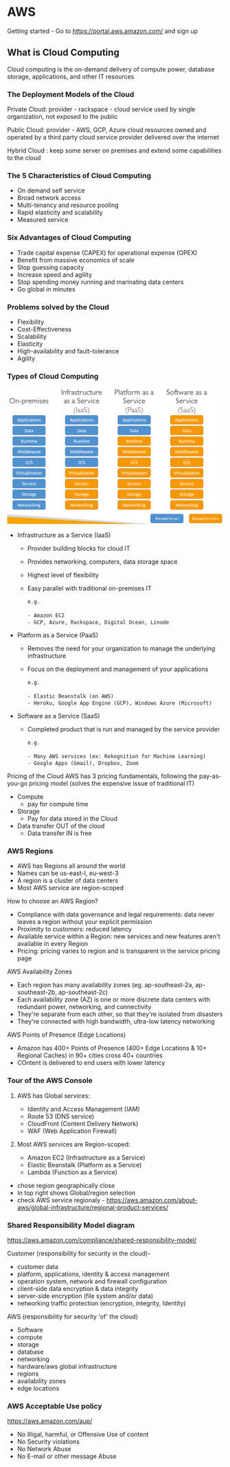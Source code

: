 # AWS

Getting started - 
Go to 
https://portal.aws.amazon.com/
and sign up 


## What is Cloud Computing 

Cloud computing is the on-demand delivery of compute power, database storage, 
applications, and other IT resources

### The Deployment Models of the Cloud 

Private Cloud: provider - rackspace - cloud service used by single organization, not exposed to the public

Public Cloud: provider - AWS, GCP, Azure
cloud resources owned and operated by a third party cloud service provider delivered over the internet

Hybrid Cloud :
keep some server on premises and extend some capabilities to the cloud

### The 5 Characteristics of Cloud Computing

- On demand self service
- Broad network access
- Multi-tenancy and resource pooling
- Rapid elasticity and scalability
- Measured service  

### Six Advantages of Cloud Computing

- Trade capital expense (CAPEX) for operational expense (OPEX)
- Benefit from massive economics of scale
- Stop guessing capacity
- Increase speed and agility
- Stop spending money running and marinating data centers
- Go global in minutes

### Problems solved by the Cloud

- Flexibility
- Cost-Effectiveness
- Scalability
- Elasticity
- High-availability and fault-tolerance
- Agility

### Types of Cloud Computing

![Alt text](<Types of cloud computing.png>)

- Infrastructure as a Service (IaaS)
  - Provider building blocks for cloud IT
  - Provides networking, computers, data storage space
  - Highest level of flexibility
  - Easy parallel with traditional on-premises IT

        e.g.

        - Amazon EC2
        - GCP, Azure, Rackspace, Digital Ocean, Linode

- Platform as a Service (PaaS)
  - Removes the need for your organization to manage the underlying infrastructure 
  - Focus on the deployment and management of your applications

        e.g.

        - Elastic Beanstalk (on AWS)
        - Heroku, Google App Engine (GCP), Windows Azure (Microsoft)

- Software as a Service (SaaS)
  - Completed product that is run and managed by the service provider

        e.g.

        - Many AWS services (ex: Rekognition for Machine Learning)
        - Google Apps (Gmail), Dropbox, Zoom


Pricing of the Cloud
AWS has 3 pricing fundamentals, following the pay-as-you-go pricing model (solves the expensive issue of traditional IT)
- Compute
  - pay for compute time
- Storage
  - Pay for data stored in the Cloud
- Data transfer OUT of the cloud
  - Data transfer IN is free


### AWS Regions 

- AWS has Regions all around the world
- Names can be us-east-I, eu-west-3
- A region is a cluster of data centers
- Most AWS service are region-scoped


How to choose an AWS Region?

- Compliance with data governance and legal requirements: data never leaves a region without your explicit permission
- Proximity to customers: reduced latency 
- Available service within a Region: new services and new features aren't available in every Region
- Pricing: pricing varies to region and is transparent in the service pricing page 

AWS Availability Zones

- Each region has many availability zones (eg. ap-southeast-2a, ap-southeast-2b, ap-southeast-2c)
- Each availability zone (AZ) is one or more discrete data centers with redundant power, networking, and connectivity 
- They're separate from each other, so that they're isolated from disasters
- They're connected with high bandwidth, ultra-low latency networking

AWS Points of Presence (Edge Locations)

- Amazon has 400+ Points of Presence (400+ Edge Locations & 10+ Regional Caches) in 90+ cities cross 40+ countries
- COntent is delivered to end users with lower latency



### Tour of the AWS Console

1. AWS has Global services: 
   - Identity and Access Management (IAM)
   - Route 53 (DNS service)
   - CloudFront (Content Delivery Network)
   - WAF (Web Application Firewall)

2. Most AWS services are Region-scoped:
   - Amazon EC2 (Infrastructure as a Service)
   - Elastic Beanstalk (Platform as a Service)
   - Lambda (Function as a Service)


- chose region geographically close
- In top right shows Global/region selection
- check AWS service regionaly - https://aws.amazon.com/about-aws/global-infrastructure/regional-product-services/


### Shared Responsibility Model diagram

https://aws.amazon.com/compliance/shared-responsibility-model/

Customer (responsibility for security in the cloud)- 
- customer data
- platform, applications, identity & access management
- operation system, network and firewall configuration 
- client-side data encryption & data integrity
- server-side encryption (file system and/or data)
- networking traffic protection (encryption, integrity, Identity)


AWS (responsibility for security 'of' the cloud)
- Software
- compute
- storage
- database 
- networking
- hardware/aws global infrastructure 
- regions
- availability zones
- edge locations 


### AWS Acceptable Use policy 
https://aws.amazon.com/aup/

- No Illigal, harmful, or Offensive Use of content
- No Security violations 
- No Network Abuse
- No E-mail or other message Abuse
